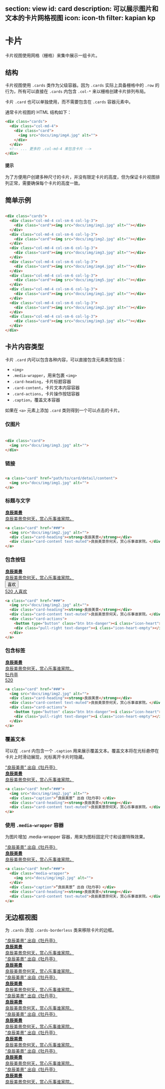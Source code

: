 ﻿section: view
id: card
description: 可以展示图片和文本的卡片网格视图
icon: icon-th
filter: kapian kp
---

# 卡片

卡片视图使用网格（栅格）来集中展示一组卡片。

<style>
.example-cards {padding-bottom: 0;}
.example-cards > .card {width: 300px; max-width: 100%; margin-bottom: 20px;}
.example-cards > .cards-condensed {margin-bottom: 20px}
</style>

## 结构

卡片视图使用 `.cards` 类作为父级容器。因为 `.cards` 实际上具备栅格中的 `.row` 的行为，所有可以直接在 `.cards` 内包含 `.col-*` 来以栅格创建卡片排列布局。

卡片 `.card` 也可以单独使用，而不需要包含在 `.cards` 容器元素中。

通常卡片视图的 HTML 结构如下：

```html
<div class="cards">
  <div class="col-md-4">
    <div class="card">
      <img src="docs/img/img4.jpg" alt="">
    </div>
  </div>
  <!-- ... 更多的 .col-md-4 来包含卡片 -->
</div>
```

<div class="alert alert-primary-inverse">
  <h4>提示</h4>
  <p>为了方便用户创建多种尺寸的卡片，并没有限定卡片的高度，但为保证卡片视图排列正常，需要确保每个卡片的高度一致。</p>
</div>

## 简单示例

<example class="example-cards">
  <div class="cards">
    <div class="col-md-4 col-sm-6 col-lg-3">
      <div class="card"><img src="docs/img/img1.jpg" alt=""></div>
    </div>
    <div class="col-md-4 col-sm-6 col-lg-3">
      <div class="card"><img src="docs/img/img2.jpg" alt=""></div>
    </div>
    <div class="col-md-4 col-sm-6 col-lg-3">
      <div class="card"><img src="docs/img/img3.jpg" alt=""></div>
    </div>
    <div class="col-md-4 col-sm-6 col-lg-3">
      <div class="card"><img src="docs/img/img4.jpg" alt=""></div>
    </div>
    <div class="col-md-4 col-sm-6 col-lg-3">
      <div class="card"><img src="docs/img/img5.jpg" alt=""></div>
    </div>
    <div class="col-md-4 col-sm-6 col-lg-3">
      <div class="card"><img src="docs/img/img1.jpg" alt=""></div>
    </div>
    <div class="col-md-4 col-sm-6 col-lg-3">
      <div class="card"><img src="docs/img/img2.jpg" alt=""></div>
    </div>
    <div class="col-md-4 col-sm-6 col-lg-3">
      <div class="card"><img src="docs/img/img3.jpg" alt=""></div>
    </div>
  </div>
</example>

```html
<div class="cards">
  <div class="col-md-4 col-sm-6 col-lg-3">
    <div class="card"><img src="docs/img/img1.jpg" alt=""></div>
  </div>
  <div class="col-md-4 col-sm-6 col-lg-3">
    <div class="card"><img src="docs/img/img2.jpg" alt=""></div>
  </div>
  <div class="col-md-4 col-sm-6 col-lg-3">
    <div class="card"><img src="docs/img/img3.jpg" alt=""></div>
  </div>
  <div class="col-md-4 col-sm-6 col-lg-3">
    <div class="card"><img src="docs/img/img4.jpg" alt=""></div>
  </div>
  <div class="col-md-4 col-sm-6 col-lg-3">
    <div class="card"><img src="docs/img/img5.jpg" alt=""></div>
  </div>
  <div class="col-md-4 col-sm-6 col-lg-3">
    <div class="card"><img src="docs/img/img1.jpg" alt=""></div>
  </div>
  <div class="col-md-4 col-sm-6 col-lg-3">
    <div class="card"><img src="docs/img/img2.jpg" alt=""></div>
  </div>
  <div class="col-md-4 col-sm-6 col-lg-3">
    <div class="card"><img src="docs/img/img3.jpg" alt=""></div>
  </div>
</div>
```

## 卡片内容类型

卡片 `.card` 内可以包含各种内容，可以直接包含元素类型包括：

 - `<img>`
 - `.media-wrapper`，用来包裹 `<img>`
 - `.card-heading`，卡片标题容器
 - `.card-content`，卡片文本内容容器
 - `.card-actions`，卡片操作按钮容器
 - `.caption`，覆盖文本容器

如果在 `<a>` 元素上添加 `.card` 类则得到一个可以点击的卡片。

### 仅图片

<example class="example-cards">
  <div class="card">
    <img src="docs/img/img3.jpg" alt="">
  </div>
</example>

```html
<div class="card">
  <img src="docs/img/img3.jpg" alt="">
</div>
```

### 链接

<example class="example-cards">
  <a class="card" href="###">
    <img src="docs/img/img1.jpg" alt="">
  </a>
</example>

```html
<a class="card" href="path/to/card/detail/content">
  <img src="docs/img/img1.jpg" alt="">
</a>
```

### 标题与文字

<example class="example-cards">
  <a class="card" href="###">
    <img src="docs/img/img2.jpg" alt="">
    <div class="card-heading"><strong>良辰美景</strong></div>
    <div class="card-content text-muted">良辰美景奈何天，赏心乐事谁家院。</div>
  </a>
</example>

```html
<a class="card" href="###">
  <img src="docs/img/img2.jpg" alt="">
  <div class="card-heading"><strong>良辰美景</strong></div>
  <div class="card-content text-muted">良辰美景奈何天，赏心乐事谁家院。</div>
</a>
```

### 包含按钮

<example class="example-cards">
  <a class="card" href="###">
    <img src="docs/img/img2.jpg" alt="">
    <div class="card-heading"><strong>良辰美景</strong></div>
    <div class="card-content text-muted">良辰美景奈何天，赏心乐事谁家院。</div>
    <div class="card-actions">
      <button type="button" class="btn btn-danger"><i class="icon-heart"></i> 喜欢</button>
      <div class="pull-right text-danger"><i class="icon-heart-empty"></i> 520 人喜欢</div>
    </div>
  </a>
</example>

```html
<a class="card" href="###">
  <img src="docs/img/img2.jpg" alt="">
  <div class="card-heading"><strong>良辰美景</strong></div>
  <div class="card-content text-muted">良辰美景奈何天，赏心乐事谁家院。</div>
  <div class="card-actions">
    <button type="button" class="btn btn-danger"><i class="icon-heart"></i> 喜欢</button>
    <div class="pull-right text-danger"><i class="icon-heart-empty"></i> 520 人喜欢</div>
  </div>
</a>
```

### 包含标签

<example class="example-cards">
  <a class="card" href="###">
    <img src="docs/img/img2.jpg" alt="">
    <div class="card-heading"><strong>良辰美景</strong></div>
    <div class="card-content text-muted">良辰美景奈何天，赏心乐事谁家院。</div>
    <div class="card-actions">
      <span class="label label-warning">牡丹亭</span>
      <div class="pull-right"><i class="icon-comments-alt"></i> 520</div>
    </div>
  </a>
</example>

```html
<a class="card" href="###">
  <img src="docs/img/img2.jpg" alt="">
  <div class="card-heading"><strong>良辰美景</strong></div>
  <div class="card-content text-muted">良辰美景奈何天，赏心乐事谁家院。</div>
  <div class="card-actions">
    <button type="button" class="btn btn-danger"><i class="icon-heart"></i> 喜欢</button>
    <div class="pull-right text-danger"><i class="icon-heart-empty"></i> 520 人喜欢</div>
  </div>
</a>
```

### 覆盖文本

可以在 `.card` 内包含一个 `.caption` 用来展示覆盖文本。覆盖文本将在光标悬停在卡片上时滑动展现，光标离开卡片时隐藏。

<example class="example-cards">
  <a class="card" href="###">
    <img src="docs/img/img2.jpg" alt="">
    <div class="caption">“良辰美景” 出自《牡丹亭》</div>
    <div class="card-heading"><strong>良辰美景</strong></div>
    <div class="card-content text-muted">良辰美景奈何天，赏心乐事谁家院。</div>
  </a>
</example>

```html
<a class="card" href="###">
  <img src="docs/img/img2.jpg" alt="">
  <div class="caption">“良辰美景” 出自《牡丹亭》</div>
  <div class="card-heading"><strong>良辰美景</strong></div>
  <div class="card-content text-muted">良辰美景奈何天，赏心乐事谁家院。</div>
</a>
```

### 使用 `.media-wrapper` 容器

为图片增加 .media-wrapper 容器，用来为图标固定尺寸和设置特殊效果。

<example class="example-cards">
  <a class="card" href="###">
    <div class="media-wrapper">
      <img src="docs/img/img2.jpg" alt="">
    </div>
    <div class="caption">“良辰美景” 出自《牡丹亭》</div>
    <div class="card-heading"><strong>良辰美景</strong></div>
    <div class="card-content text-muted">良辰美景奈何天，赏心乐事谁家院。</div>
  </a>
</example>

```html
<a class="card" href="###">
  <div class="media-wrapper">
    <img src="docs/img/img2.jpg" alt="">
  </div>
  <div class="caption">“良辰美景” 出自《牡丹亭》</div>
  <div class="card-heading"><strong>良辰美景</strong></div>
  <div class="card-content text-muted">良辰美景奈何天，赏心乐事谁家院。</div>
</a>
```

## 无边框视图

为 `.cards` 添加 `.cards-borderless` 类来移除卡片的边框。

<example class="example-cards">
  <div class="cards cards-borderless">
    <div class="col-md-4 col-sm-6 col-lg-3">
      <a class="card" href="###">
        <img src="docs/img/img2.jpg" alt="">
        <div class="caption">“良辰美景” 出自《牡丹亭》</div>
        <div class="card-heading"><strong>良辰美景</strong></div>
        <div class="card-content text-muted">良辰美景奈何天，赏心乐事谁家院。</div>
      </a>
    </div>
    <div class="col-md-4 col-sm-6 col-lg-3">
      <a class="card" href="###">
        <img src="docs/img/img1.jpg" alt="">
        <div class="caption">“良辰美景” 出自《牡丹亭》</div>
        <div class="card-heading"><strong>良辰美景</strong></div>
        <div class="card-content text-muted">良辰美景奈何天，赏心乐事谁家院。</div>
      </a>
    </div>
    <div class="col-md-4 col-sm-6 col-lg-3">
      <a class="card" href="###">
        <img src="docs/img/img5.jpg" alt="">
        <div class="caption">“良辰美景” 出自《牡丹亭》</div>
        <div class="card-heading"><strong>良辰美景</strong></div>
        <div class="card-content text-muted">良辰美景奈何天，赏心乐事谁家院。</div>
      </a>
    </div>
    <div class="col-md-4 col-sm-6 col-lg-3">
      <a class="card" href="###">
        <img src="docs/img/img4.jpg" alt="">
        <div class="caption">“良辰美景” 出自《牡丹亭》</div>
        <div class="card-heading"><strong>良辰美景</strong></div>
        <div class="card-content text-muted">良辰美景奈何天，赏心乐事谁家院。</div>
      </a>
    </div>
    <div class="col-md-4 col-sm-6 col-lg-3">
      <a class="card" href="###">
        <img src="docs/img/img3.jpg" alt="">
        <div class="caption">“良辰美景” 出自《牡丹亭》</div>
        <div class="card-heading"><strong>良辰美景</strong></div>
        <div class="card-content text-muted">良辰美景奈何天，赏心乐事谁家院。</div>
      </a>
    </div>
    <div class="col-md-4 col-sm-6 col-lg-3">
      <a class="card" href="###">
        <img src="docs/img/img2.jpg" alt="">
        <div class="caption">“良辰美景” 出自《牡丹亭》</div>
        <div class="card-heading"><strong>良辰美景</strong></div>
        <div class="card-content text-muted">良辰美景奈何天，赏心乐事谁家院。</div>
      </a>
    </div>
    <div class="col-md-4 col-sm-6 col-lg-3">
      <a class="card" href="###">
        <img src="docs/img/img1.jpg" alt="">
        <div class="caption">“良辰美景” 出自《牡丹亭》</div>
        <div class="card-heading"><strong>良辰美景</strong></div>
        <div class="card-content text-muted">良辰美景奈何天，赏心乐事谁家院。</div>
      </a>
    </div>
    <div class="col-md-4 col-sm-6 col-lg-3">
      <a class="card" href="###">
        <img src="docs/img/img5.jpg" alt="">
        <div class="caption">“良辰美景” 出自《牡丹亭》</div>
        <div class="card-heading"><strong>良辰美景</strong></div>
        <div class="card-content text-muted">良辰美景奈何天，赏心乐事谁家院。</div>
      </a>
    </div>
  </div>
</example>

<template class="pre-scrollable linenums"/>

```html
<div class="cards cards-borderless">
  <div class="col-md-4 col-sm-6 col-lg-3">
    <a class="card" href="###">
      <img src="docs/img/img2.jpg" alt="">
      <div class="caption">“良辰美景” 出自《牡丹亭》</div>
      <div class="card-heading"><strong>良辰美景</strong></div>
      <div class="card-content text-muted">良辰美景奈何天，赏心乐事谁家院。</div>
    </a>
  </div>
  <div class="col-md-4 col-sm-6 col-lg-3">
    <a class="card" href="###">
      <img src="docs/img/img1.jpg" alt="">
      <div class="caption">“良辰美景” 出自《牡丹亭》</div>
      <div class="card-heading"><strong>良辰美景</strong></div>
      <div class="card-content text-muted">良辰美景奈何天，赏心乐事谁家院。</div>
    </a>
  </div>
  <div class="col-md-4 col-sm-6 col-lg-3">
    <a class="card" href="###">
      <img src="docs/img/img5.jpg" alt="">
      <div class="caption">“良辰美景” 出自《牡丹亭》</div>
      <div class="card-heading"><strong>良辰美景</strong></div>
      <div class="card-content text-muted">良辰美景奈何天，赏心乐事谁家院。</div>
    </a>
  </div>
  <div class="col-md-4 col-sm-6 col-lg-3">
    <a class="card" href="###">
      <img src="docs/img/img4.jpg" alt="">
      <div class="caption">“良辰美景” 出自《牡丹亭》</div>
      <div class="card-heading"><strong>良辰美景</strong></div>
      <div class="card-content text-muted">良辰美景奈何天，赏心乐事谁家院。</div>
    </a>
  </div>
  <div class="col-md-4 col-sm-6 col-lg-3">
    <a class="card" href="###">
      <img src="docs/img/img3.jpg" alt="">
      <div class="caption">“良辰美景” 出自《牡丹亭》</div>
      <div class="card-heading"><strong>良辰美景</strong></div>
      <div class="card-content text-muted">良辰美景奈何天，赏心乐事谁家院。</div>
    </a>
  </div>
  <div class="col-md-4 col-sm-6 col-lg-3">
    <a class="card" href="###">
      <img src="docs/img/img2.jpg" alt="">
      <div class="caption">“良辰美景” 出自《牡丹亭》</div>
      <div class="card-heading"><strong>良辰美景</strong></div>
      <div class="card-content text-muted">良辰美景奈何天，赏心乐事谁家院。</div>
    </a>
  </div>
  <div class="col-md-4 col-sm-6 col-lg-3">
    <a class="card" href="###">
      <img src="docs/img/img1.jpg" alt="">
      <div class="caption">“良辰美景” 出自《牡丹亭》</div>
      <div class="card-heading"><strong>良辰美景</strong></div>
      <div class="card-content text-muted">良辰美景奈何天，赏心乐事谁家院。</div>
    </a>
  </div>
  <div class="col-md-4 col-sm-6 col-lg-3">
    <a class="card" href="###">
      <img src="docs/img/img5.jpg" alt="">
      <div class="caption">“良辰美景” 出自《牡丹亭》</div>
      <div class="card-heading"><strong>良辰美景</strong></div>
      <div class="card-content text-muted">良辰美景奈何天，赏心乐事谁家院。</div>
    </a>
  </div>
</div>
```

## 紧凑视图

为 `.cards` 添加 `.cards-condensed` 类可以得到更为紧凑的视图，卡片之间将没有间距。

<example class="example-cards">
  <div class="cards cards-condensed">
    <div class="col-md-4 col-sm-6 col-lg-3">
      <a class="card" href="###">
        <img src="docs/img/img2.jpg" alt="">
        <div class="caption">“良辰美景” 出自《牡丹亭》</div>
        <div class="card-heading"><strong>良辰美景</strong></div>
        <div class="card-content text-muted">良辰美景奈何天，赏心乐事谁家院。</div>
      </a>
    </div>
    <div class="col-md-4 col-sm-6 col-lg-3">
      <a class="card" href="###">
        <img src="docs/img/img1.jpg" alt="">
        <div class="caption">“良辰美景” 出自《牡丹亭》</div>
        <div class="card-heading"><strong>良辰美景</strong></div>
        <div class="card-content text-muted">良辰美景奈何天，赏心乐事谁家院。</div>
      </a>
    </div>
    <div class="col-md-4 col-sm-6 col-lg-3">
      <a class="card" href="###">
        <img src="docs/img/img5.jpg" alt="">
        <div class="caption">“良辰美景” 出自《牡丹亭》</div>
        <div class="card-heading"><strong>良辰美景</strong></div>
        <div class="card-content text-muted">良辰美景奈何天，赏心乐事谁家院。</div>
      </a>
    </div>
    <div class="col-md-4 col-sm-6 col-lg-3">
      <a class="card" href="###">
        <img src="docs/img/img4.jpg" alt="">
        <div class="caption">“良辰美景” 出自《牡丹亭》</div>
        <div class="card-heading"><strong>良辰美景</strong></div>
        <div class="card-content text-muted">良辰美景奈何天，赏心乐事谁家院。</div>
      </a>
    </div>
    <div class="col-md-4 col-sm-6 col-lg-3">
      <a class="card" href="###">
        <img src="docs/img/img3.jpg" alt="">
        <div class="caption">“良辰美景” 出自《牡丹亭》</div>
        <div class="card-heading"><strong>良辰美景</strong></div>
        <div class="card-content text-muted">良辰美景奈何天，赏心乐事谁家院。</div>
      </a>
    </div>
    <div class="col-md-4 col-sm-6 col-lg-3">
      <a class="card" href="###">
        <img src="docs/img/img2.jpg" alt="">
        <div class="caption">“良辰美景” 出自《牡丹亭》</div>
        <div class="card-heading"><strong>良辰美景</strong></div>
        <div class="card-content text-muted">良辰美景奈何天，赏心乐事谁家院。</div>
      </a>
    </div>
    <div class="col-md-4 col-sm-6 col-lg-3">
      <a class="card" href="###">
        <img src="docs/img/img1.jpg" alt="">
        <div class="caption">“良辰美景” 出自《牡丹亭》</div>
        <div class="card-heading"><strong>良辰美景</strong></div>
        <div class="card-content text-muted">良辰美景奈何天，赏心乐事谁家院。</div>
      </a>
    </div>
    <div class="col-md-4 col-sm-6 col-lg-3">
      <a class="card" href="###">
        <img src="docs/img/img5.jpg" alt="">
        <div class="caption">“良辰美景” 出自《牡丹亭》</div>
        <div class="card-heading"><strong>良辰美景</strong></div>
        <div class="card-content text-muted">良辰美景奈何天，赏心乐事谁家院。</div>
      </a>
    </div>
  </div>
</example>

<template class="pre-scrollable linenums"/>

```html
<div class="cards cards-condensed">
  <div class="col-md-4 col-sm-6 col-lg-3">
    <a class="card" href="###">
      <img src="docs/img/img2.jpg" alt="">
      <div class="caption">“良辰美景” 出自《牡丹亭》</div>
      <div class="card-heading"><strong>良辰美景</strong></div>
      <div class="card-content text-muted">良辰美景奈何天，赏心乐事谁家院。</div>
    </a>
  </div>
  <div class="col-md-4 col-sm-6 col-lg-3">
    <a class="card" href="###">
      <img src="docs/img/img1.jpg" alt="">
      <div class="caption">“良辰美景” 出自《牡丹亭》</div>
      <div class="card-heading"><strong>良辰美景</strong></div>
      <div class="card-content text-muted">良辰美景奈何天，赏心乐事谁家院。</div>
    </a>
  </div>
  <div class="col-md-4 col-sm-6 col-lg-3">
    <a class="card" href="###">
      <img src="docs/img/img5.jpg" alt="">
      <div class="caption">“良辰美景” 出自《牡丹亭》</div>
      <div class="card-heading"><strong>良辰美景</strong></div>
      <div class="card-content text-muted">良辰美景奈何天，赏心乐事谁家院。</div>
    </a>
  </div>
  <div class="col-md-4 col-sm-6 col-lg-3">
    <a class="card" href="###">
      <img src="docs/img/img4.jpg" alt="">
      <div class="caption">“良辰美景” 出自《牡丹亭》</div>
      <div class="card-heading"><strong>良辰美景</strong></div>
      <div class="card-content text-muted">良辰美景奈何天，赏心乐事谁家院。</div>
    </a>
  </div>
  <div class="col-md-4 col-sm-6 col-lg-3">
    <a class="card" href="###">
      <img src="docs/img/img3.jpg" alt="">
      <div class="caption">“良辰美景” 出自《牡丹亭》</div>
      <div class="card-heading"><strong>良辰美景</strong></div>
      <div class="card-content text-muted">良辰美景奈何天，赏心乐事谁家院。</div>
    </a>
  </div>
  <div class="col-md-4 col-sm-6 col-lg-3">
    <a class="card" href="###">
      <img src="docs/img/img2.jpg" alt="">
      <div class="caption">“良辰美景” 出自《牡丹亭》</div>
      <div class="card-heading"><strong>良辰美景</strong></div>
      <div class="card-content text-muted">良辰美景奈何天，赏心乐事谁家院。</div>
    </a>
  </div>
  <div class="col-md-4 col-sm-6 col-lg-3">
    <a class="card" href="###">
      <img src="docs/img/img1.jpg" alt="">
      <div class="caption">“良辰美景” 出自《牡丹亭》</div>
      <div class="card-heading"><strong>良辰美景</strong></div>
      <div class="card-content text-muted">良辰美景奈何天，赏心乐事谁家院。</div>
    </a>
  </div>
  <div class="col-md-4 col-sm-6 col-lg-3">
    <a class="card" href="###">
      <img src="docs/img/img5.jpg" alt="">
      <div class="caption">“良辰美景” 出自《牡丹亭》</div>
      <div class="card-heading"><strong>良辰美景</strong></div>
      <div class="card-content text-muted">良辰美景奈何天，赏心乐事谁家院。</div>
    </a>
  </div>
</div>
```

<div class="alert with-icon">
  <i class="icon-smile"></i>
  <div class="content">
    <p>非常感谢 <a class="alert-link" href="http://weibo.com/snowinfish" target="_blank">@snowinfish</a> 为本章节提供演示所用的全部图片。</p>
    <p class="margin-zero">图片仅供 ZUI 演示使用，未经作者授权，不得用作他用。</p>
  </div>
</div>
